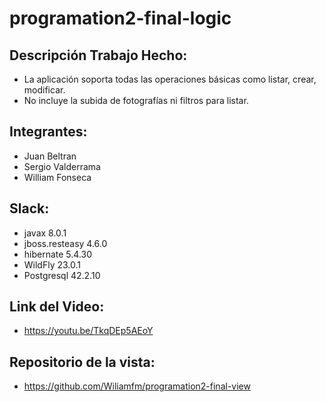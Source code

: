 # programation2-final-logic

## Descripción Trabajo Hecho:

- La aplicación soporta todas las operaciones básicas como listar, crear, modificar.
- No incluye la subida de fotografías ni filtros para listar.

## Integrantes:

- Juan Beltran
- Sergio Valderrama
- William Fonseca

## Slack:

- javax 8.0.1
- jboss.resteasy 4.6.0
- hibernate 5.4.30
- WildFly 23.0.1
- Postgresql 42.2.10

## Link del Video:

- https://youtu.be/TkqDEp5AEoY

## Repositorio de la vista:

- https://github.com/Wiliamfm/programation2-final-view
